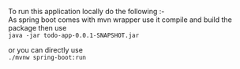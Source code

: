 To run this application locally do the following :-<br/>
As spring boot comes with mvn wrapper use it compile and build the package then use<br/>
``java -jar todo-app-0.0.1-SNAPSHOT.jar``

or you can directly use<br/>
``./mvnw spring-boot:run``
